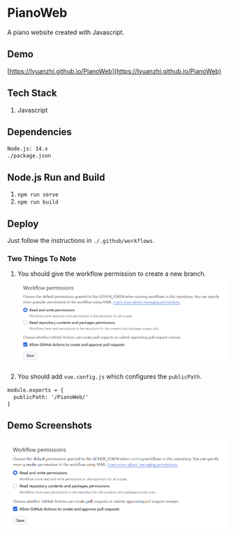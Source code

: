# PianoWeb
A piano website created with Javascript.

## Demo
[https://lyuanzhi.github.io/PianoWeb](https://lyuanzhi.github.io/PianoWeb)

## Tech Stack
1. Javascript

## Dependencies
```
Node.js: 14.x
./package.json
```

## Node.js Run and Build
1. ```npm run serve```
2. ```npm run build```

## Deploy
Just follow the instructions in ```./.github/workflows```.

### Two Things To Note
1. You should give the workflow permission to create a new branch.
![](imgs/deploynote1.png)

2. You should add ```vue.config.js``` which configures the ```publicPath```.
```
module.exports = {
  publicPath: '/PianoWeb/'
}
```

## Demo Screenshots
![](imgs/deploynote1.png)
